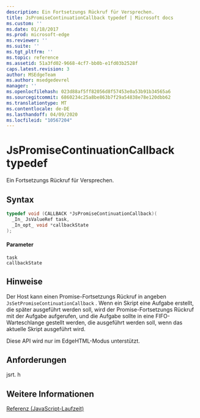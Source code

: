 ```yaml
---
description: Ein Fortsetzungs Rückruf für Versprechen.
title: JsPromiseContinuationCallback typedef | Microsoft docs
ms.custom: ''
ms.date: 01/18/2017
ms.prod: microsoft-edge
ms.reviewer: ''
ms.suite: ''
ms.tgt_pltfrm: ''
ms.topic: reference
ms.assetid: 51a3fd02-9668-4cf7-bb0b-e1fd03b2528f
caps.latest.revision: 3
author: MSEdgeTeam
ms.author: msedgedevrel
manager: ''
ms.openlocfilehash: 023d88af5ff82056d8f57453e0a53b91b34565a6
ms.sourcegitcommit: 6860234c25a8be863b7f29a54838e78e120dbb62
ms.translationtype: MT
ms.contentlocale: de-DE
ms.lasthandoff: 04/09/2020
ms.locfileid: "10567204"
---
```

# JsPromiseContinuationCallback typedef
Ein Fortsetzungs Rückruf für Versprechen.  
  
## Syntax  
  
```cpp  
typedef void (CALLBACK *JsPromiseContinuationCallback)(  
  _In_ JsValueRef task,  
  _In_opt_ void *callbackState  
);  
```  
  
#### Parameter  
 `task`  
  `callbackState`  
  
## Hinweise  
 Der Host kann einen Promise-Fortsetzungs Rückruf in angeben `JsSetPromiseContinuationCallback` . Wenn ein Skript eine Aufgabe erstellt, die später ausgeführt werden soll, wird der Promise-Fortsetzungs Rückruf mit der Aufgabe aufgerufen, und die Aufgabe sollte in eine FIFO-Warteschlange gestellt werden, die ausgeführt werden soll, wenn das aktuelle Skript ausgeführt wird.  
  
 Diese API wird nur im EdgeHTML-Modus unterstützt.  
  
## Anforderungen  
 jsrt. h  
  
## Weitere Informationen  
 [Referenz (JavaScript-Laufzeit)](../chakra-hosting/reference-javascript-runtime.md)